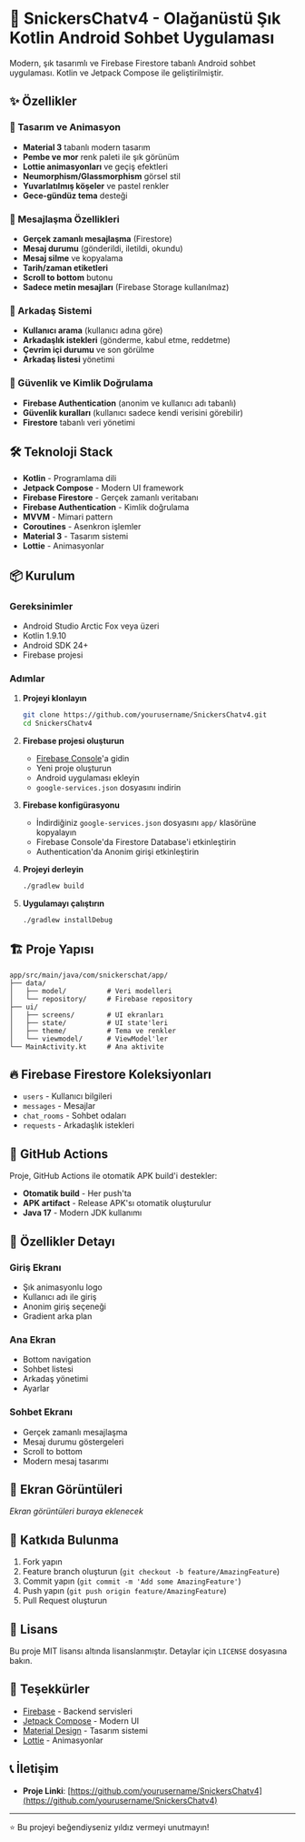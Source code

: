 # 📱 SnickersChatv4 - Olağanüstü Şık Kotlin Android Sohbet Uygulaması

Modern, şık tasarımlı ve Firebase Firestore tabanlı Android sohbet uygulaması. Kotlin ve Jetpack Compose ile geliştirilmiştir.

## ✨ Özellikler

### 🎨 Tasarım ve Animasyon
- **Material 3** tabanlı modern tasarım
- **Pembe ve mor** renk paleti ile şık görünüm
- **Lottie animasyonları** ve geçiş efektleri
- **Neumorphism/Glassmorphism** görsel stil
- **Yuvarlatılmış köşeler** ve pastel renkler
- **Gece-gündüz tema** desteği

### 💬 Mesajlaşma Özellikleri
- **Gerçek zamanlı mesajlaşma** (Firestore)
- **Mesaj durumu** (gönderildi, iletildi, okundu)
- **Mesaj silme** ve kopyalama
- **Tarih/zaman etiketleri**
- **Scroll to bottom** butonu
- **Sadece metin mesajları** (Firebase Storage kullanılmaz)

### 👥 Arkadaş Sistemi
- **Kullanıcı arama** (kullanıcı adına göre)
- **Arkadaşlık istekleri** (gönderme, kabul etme, reddetme)
- **Çevrim içi durumu** ve son görülme
- **Arkadaş listesi** yönetimi

### 🔐 Güvenlik ve Kimlik Doğrulama
- **Firebase Authentication** (anonim ve kullanıcı adı tabanlı)
- **Güvenlik kuralları** (kullanıcı sadece kendi verisini görebilir)
- **Firestore** tabanlı veri yönetimi

## 🛠️ Teknoloji Stack

- **Kotlin** - Programlama dili
- **Jetpack Compose** - Modern UI framework
- **Firebase Firestore** - Gerçek zamanlı veritabanı
- **Firebase Authentication** - Kimlik doğrulama
- **MVVM** - Mimari pattern
- **Coroutines** - Asenkron işlemler
- **Material 3** - Tasarım sistemi
- **Lottie** - Animasyonlar

## 📦 Kurulum

### Gereksinimler
- Android Studio Arctic Fox veya üzeri
- Kotlin 1.9.10
- Android SDK 24+
- Firebase projesi

### Adımlar

1. **Projeyi klonlayın**
   ```bash
   git clone https://github.com/yourusername/SnickersChatv4.git
   cd SnickersChatv4
   ```

2. **Firebase projesi oluşturun**
   - [Firebase Console](https://console.firebase.google.com/)'a gidin
   - Yeni proje oluşturun
   - Android uygulaması ekleyin
   - `google-services.json` dosyasını indirin

3. **Firebase konfigürasyonu**
   - İndirdiğiniz `google-services.json` dosyasını `app/` klasörüne kopyalayın
   - Firebase Console'da Firestore Database'i etkinleştirin
   - Authentication'da Anonim girişi etkinleştirin

4. **Projeyi derleyin**
   ```bash
   ./gradlew build
   ```

5. **Uygulamayı çalıştırın**
   ```bash
   ./gradlew installDebug
   ```

## 🏗️ Proje Yapısı

```
app/src/main/java/com/snickerschat/app/
├── data/
│   ├── model/          # Veri modelleri
│   └── repository/     # Firebase repository
├── ui/
│   ├── screens/        # UI ekranları
│   ├── state/          # UI state'leri
│   ├── theme/          # Tema ve renkler
│   └── viewmodel/      # ViewModel'ler
└── MainActivity.kt     # Ana aktivite
```

## 🔥 Firebase Firestore Koleksiyonları

- `users` - Kullanıcı bilgileri
- `messages` - Mesajlar
- `chat_rooms` - Sohbet odaları
- `requests` - Arkadaşlık istekleri

## 🤖 GitHub Actions

Proje, GitHub Actions ile otomatik APK build'i destekler:

- **Otomatik build** - Her push'ta
- **APK artifact** - Release APK'sı otomatik oluşturulur
- **Java 17** - Modern JDK kullanımı

## 🎯 Özellikler Detayı

### Giriş Ekranı
- Şık animasyonlu logo
- Kullanıcı adı ile giriş
- Anonim giriş seçeneği
- Gradient arka plan

### Ana Ekran
- Bottom navigation
- Sohbet listesi
- Arkadaş yönetimi
- Ayarlar

### Sohbet Ekranı
- Gerçek zamanlı mesajlaşma
- Mesaj durumu göstergeleri
- Scroll to bottom
- Modern mesaj tasarımı

## 📱 Ekran Görüntüleri

*Ekran görüntüleri buraya eklenecek*

## 🤝 Katkıda Bulunma

1. Fork yapın
2. Feature branch oluşturun (`git checkout -b feature/AmazingFeature`)
3. Commit yapın (`git commit -m 'Add some AmazingFeature'`)
4. Push yapın (`git push origin feature/AmazingFeature`)
5. Pull Request oluşturun

## 📄 Lisans

Bu proje MIT lisansı altında lisanslanmıştır. Detaylar için `LICENSE` dosyasına bakın.

## 🙏 Teşekkürler

- [Firebase](https://firebase.google.com/) - Backend servisleri
- [Jetpack Compose](https://developer.android.com/jetpack/compose) - Modern UI
- [Material Design](https://material.io/) - Tasarım sistemi
- [Lottie](https://lottiefiles.com/) - Animasyonlar

## 📞 İletişim

- **Proje Linki**: [https://github.com/yourusername/SnickersChatv4](https://github.com/yourusername/SnickersChatv4)

---

⭐ Bu projeyi beğendiyseniz yıldız vermeyi unutmayın!